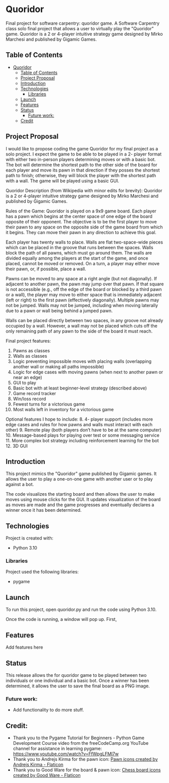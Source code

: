 # Quoridor
Final project for software carpentry: quoridor game.
A Software Carpentry class solo final project that allows a user to virtually play the "Quoridor" game.
Quoridor is a 2 or 4-player intuitive strategy game designed by Mirko Marchesi and published by Gigamic Games.

## Table of Contents
- [Quoridor](#quoridor)
  - [Table of Contents](#table-of-contents)
  - [Project Proposal](#project-proposal)
  - [Introduction](#introduction)
  - [Technologies](#technologies)
    - [Libraries](#libraries)
  - [Launch](#launch)
  - [Features](#features)
  - [Status](#status)
    - [Future work:](#future-work)
  - [Credit](#credit)

## Project Proposal
I would like to propose coding the game Quoridor for my final project as a solo project. I expect the game to be able to be played in a 2- player format with either two in-person players determining moves or with a basic bot. The bot will determine the shortest path to the other side of the board for each player and move its pawn in that direction if they posses the shortest path to finish; otherwise, they will block the player with the shortest path with a wall. The game will be played using a basic GUI.
 
Quoridor Description (from Wikipedia with minor edits for brevity):
Quoridor is a 2 or 4-player intuitive strategy game designed by Mirko Marchesi and published by Gigamic Games.
 
Rules of the Game:
Quoridor is played on a 9x9 game board. Each player has a pawn which begins at the center space of one edge of the board opposite of their opponent. The objective is to be the first player to move their pawn to any space on the opposite side of the game board from which it begins. They can move their pawn in any direction to achieve this goal.
 
Each player has twenty walls to place. Walls are flat two-space-wide pieces which can be placed in the groove that runs between the spaces. Walls block the path of all pawns, which must go around them. The walls are divided equally among the players at the start of the game, and once placed, cannot be moved or removed. On a turn, a player may either move their pawn, or, if possible, place a wall.
 
Pawns can be moved to any space at a right angle (but not diagonally). If adjacent to another pawn, the pawn may jump over that pawn. If that square is not accessible (e.g., off the edge of the board or blocked by a third pawn or a wall), the player may move to either space that is immediately adjacent (left or right) to the first pawn (effectively diagonally). Multiple pawns may not be jumped. Walls may not be jumped, including when moving laterally due to a pawn or wall being behind a jumped pawn.
 
Walls can be placed directly between two spaces, in any groove not already occupied by a wall. However, a wall may not be placed which cuts off the only remaining path of any pawn to the side of the board it must reach.
 
Final project features:
1.	Pawns as classes
2.	Walls as classes
3.	Logic preventing impossible moves with placing walls (overlapping another wall or making all paths impossible)
4.	Logic for edge cases with moving pawns (when next to another pawn or near an edge)
5.	GUI to play
6.	Basic bot with at least beginner-level strategy (described above)
7.	Game record tracker
1.	Win/loss record
2.	Fewest turns for a victorious game
3.	Most walls left in inventory for a victorious game
 
 
Optional features I hope to include:
8.	4- player support (includes more edge cases and rules for how pawns and walls must interact with each other)
9.	Remote play (both players don’t have to be at the same computer)
10.	Message-based plays for playing over test or some messaging service
11.	More complex bot strategy including reinforcement learning for the bot
12.	3D GUI


## Introduction
This project mimics the "Quoridor" game published by Gigamic games.
It allows the user to play a one-on-one game with another user or to play against a bot. 

The code visualizes the starting board and then allows the user to make moves using mouse clicks for the GUI. It updates visualization of the board as moves are made and the game progresses and eventually declares a winner once it has been determined.

## Technologies
Project is created with:
* Python 3.10

### Libraries
Project used the following libraries:
* pygame

## Launch
To run this project, open quoridor.py and run the code using Python 3.10.

Once the code is running, a window will pop up. First, 

## Features
Add features here

## Status
This release allows the for quoridor game to be played between two individuals or one individual and a basic bot. Once a winner has been determined, it allows the user to save the final board as a PNG image.

### Future work:
* Add functionality to do more stuff.

## Credit:
* Thank you to the Pygame Tutorial for Beginners - Python Game Development Course video from the freeCodeCamp.org YouTube channel for assistance in learning pygame: https://www.youtube.com/watch?v=FfWpgLFMI7w 
* Thank you to Andrejs Kirma for the pawn icon: <a href="https://www.flaticon.com/free-icons/pawn" title="pawn icons">Pawn icons created by Andrejs Kirma - Flaticon</a>
* Thank you to Good Ware for the board & pawn icon: <a href="https://www.flaticon.com/free-icons/chess-board" title="chess board icons">Chess board icons created by Good Ware - Flaticon</a>
